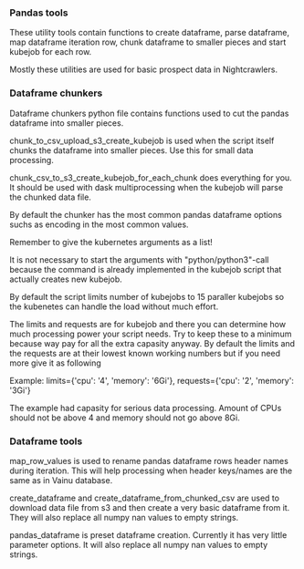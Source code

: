 
### Pandas tools

These utility tools contain functions to create dataframe, parse dataframe, map dataframe iteration row, chunk dataframe to smaller pieces and start kubejob for each row.

Mostly these utilities are used for basic prospect data in Nightcrawlers.


### Dataframe chunkers

Dataframe chunkers python file contains functions used to cut the pandas dataframe into smaller pieces. 

chunk_to_csv_upload_s3_create_kubejob is used when the script itself chunks the dataframe into smaller pieces. Use this for small data processing.

chunk_csv_to_s3_create_kubejob_for_each_chunk does everything for you. It should be used with dask multiprocessing when the kubejob will parse the chunked data file.

By default the chunker has the most common pandas dataframe options suchs as encoding in the most common values.

Remember to give the kubernetes arguments as a list! 

It is not necessary to start the arguments with "python/python3"-call because the command is already implemented in the kubejob script that actually creates new kubejob.
 
By default the script limits number of kubejobs to 15 paraller kubejobs so the kubenetes can handle the load without much effort.

The limits and requests are for kubejob and there you can determine how much processing power your script needs. Try to keep these to a minimum because way pay for all the extra capasity anyway. By default the limits and the requests are at their lowest known working numbers but if you need more give it as following

Example:
limits={'cpu': '4', 'memory': '6Gi'}, requests={'cpu': '2', 'memory': '3Gi'}

The example had capasity for serious data processing. Amount of CPUs should not be above 4 and memory should not go above 8Gi. 


### Dataframe tools

map_row_values is used to rename pandas dataframe rows header names during iteration. This will help processing when header keys/names are the same as in Vainu database.

create_dataframe and create_dataframe_from_chunked_csv are used to download data file from s3 and then create a very basic dataframe from it. They will also replace all numpy nan values to empty strings.

pandas_dataframe is preset dataframe creation. Currently it has very little parameter options. It will also replace all numpy nan values to empty strings.

